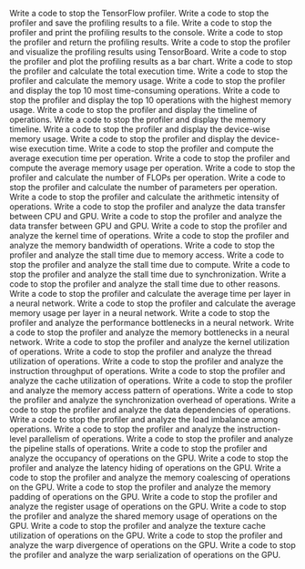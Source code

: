 Write a code to stop the TensorFlow profiler.
Write a code to stop the profiler and save the profiling results to a file.
Write a code to stop the profiler and print the profiling results to the console.
Write a code to stop the profiler and return the profiling results.
Write a code to stop the profiler and visualize the profiling results using TensorBoard.
Write a code to stop the profiler and plot the profiling results as a bar chart.
Write a code to stop the profiler and calculate the total execution time.
Write a code to stop the profiler and calculate the memory usage.
Write a code to stop the profiler and display the top 10 most time-consuming operations.
Write a code to stop the profiler and display the top 10 operations with the highest memory usage.
Write a code to stop the profiler and display the timeline of operations.
Write a code to stop the profiler and display the memory timeline.
Write a code to stop the profiler and display the device-wise memory usage.
Write a code to stop the profiler and display the device-wise execution time.
Write a code to stop the profiler and compute the average execution time per operation.
Write a code to stop the profiler and compute the average memory usage per operation.
Write a code to stop the profiler and calculate the number of FLOPs per operation.
Write a code to stop the profiler and calculate the number of parameters per operation.
Write a code to stop the profiler and calculate the arithmetic intensity of operations.
Write a code to stop the profiler and analyze the data transfer between CPU and GPU.
Write a code to stop the profiler and analyze the data transfer between GPU and GPU.
Write a code to stop the profiler and analyze the kernel time of operations.
Write a code to stop the profiler and analyze the memory bandwidth of operations.
Write a code to stop the profiler and analyze the stall time due to memory access.
Write a code to stop the profiler and analyze the stall time due to compute.
Write a code to stop the profiler and analyze the stall time due to synchronization.
Write a code to stop the profiler and analyze the stall time due to other reasons.
Write a code to stop the profiler and calculate the average time per layer in a neural network.
Write a code to stop the profiler and calculate the average memory usage per layer in a neural network.
Write a code to stop the profiler and analyze the performance bottlenecks in a neural network.
Write a code to stop the profiler and analyze the memory bottlenecks in a neural network.
Write a code to stop the profiler and analyze the kernel utilization of operations.
Write a code to stop the profiler and analyze the thread utilization of operations.
Write a code to stop the profiler and analyze the instruction throughput of operations.
Write a code to stop the profiler and analyze the cache utilization of operations.
Write a code to stop the profiler and analyze the memory access pattern of operations.
Write a code to stop the profiler and analyze the synchronization overhead of operations.
Write a code to stop the profiler and analyze the data dependencies of operations.
Write a code to stop the profiler and analyze the load imbalance among operations.
Write a code to stop the profiler and analyze the instruction-level parallelism of operations.
Write a code to stop the profiler and analyze the pipeline stalls of operations.
Write a code to stop the profiler and analyze the occupancy of operations on the GPU.
Write a code to stop the profiler and analyze the latency hiding of operations on the GPU.
Write a code to stop the profiler and analyze the memory coalescing of operations on the GPU.
Write a code to stop the profiler and analyze the memory padding of operations on the GPU.
Write a code to stop the profiler and analyze the register usage of operations on the GPU.
Write a code to stop the profiler and analyze the shared memory usage of operations on the GPU.
Write a code to stop the profiler and analyze the texture cache utilization of operations on the GPU.
Write a code to stop the profiler and analyze the warp divergence of operations on the GPU.
Write a code to stop the profiler and analyze the warp serialization of operations on the GPU.